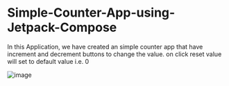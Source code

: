 ﻿# Simple-Counter-App-using-Jetpack-Compose

In this Application, we have created an simple counter app that have increment and decrement buttons to change the value. on click reset value will set to default value i.e. 0

![image](https://github.com/user-attachments/assets/00ac41f8-cbdb-4b06-9d82-739250c9eb19)

